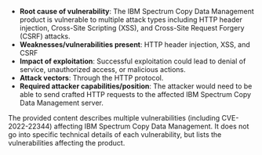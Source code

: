 - **Root cause of vulnerability**: The IBM Spectrum Copy Data Management product is vulnerable to multiple attack types including HTTP header injection, Cross-Site Scripting (XSS), and Cross-Site Request Forgery (CSRF) attacks.
- **Weaknesses/vulnerabilities present**: HTTP header injection, XSS, and CSRF
- **Impact of exploitation**: Successful exploitation could lead to denial of service, unauthorized access, or malicious actions.
- **Attack vectors**: Through the HTTP protocol.
- **Required attacker capabilities/position**: The attacker would need to be able to send crafted HTTP requests to the affected IBM Spectrum Copy Data Management server.

The provided content describes multiple vulnerabilities (including CVE-2022-22344) affecting IBM Spectrum Copy Data Management. It does not go into specific technical details of each vulnerability, but lists the vulnerabilities affecting the product.